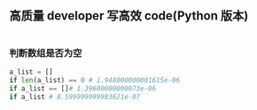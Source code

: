 


## 高质量 developer 写高效 code(Python 版本)

```python

```

### 判断数组是否为空
```python
a_list = []
if len(a_list) == 0 # 1.948000000001615e-06
if a_list == []# 1.39600000000073e-06
if a_list # 8.599999999983621e-07

```